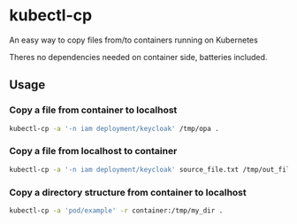 # kubectl-cp

An easy way to copy files from/to containers running on Kubernetes

Theres no dependencies needed on container side, batteries included.

## Usage

### Copy a file from container to localhost

``` sh
kubectl-cp -a '-n iam deployment/keycloak' /tmp/opa .
```

### Copy a file from localhost to container

``` sh
kubectl-cp -a '-n iam deployment/keycloak' source_file.txt /tmp/out_file.txt
```

### Copy a directory structure from container to localhost

``` sh
kubectl-cp -a 'pod/example' -r container:/tmp/my_dir .
```
